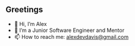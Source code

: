 ## Greetings
- 👋 Hi, I’m Alex
- 🌱 I’m a Junior Software Engineer and Mentor
- 📫 How to reach me: alexdevdavis@gmail.com
